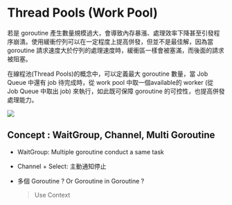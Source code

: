 # Thread Pools (Work Pool)
若是 goroutine 產生數量規模過大，會導致內存暴漲、處理效率下降甚至引發程序崩潰。使用緩衝佇列可以在一定程度上提高併發，但並不是最佳解，因為當 goroutine 請求速度大於佇列的處理速度時，緩衝區一樣會被塞滿，而後面的請求被阻塞。

在線程池(Thread Pools)的概念中，可以定義最大 goroutine 數量，當 Job Queue 中還有 job 待完成時，從 work pool 中取一個available的 worker (從 Job Queue 中取出 job) 來執行，如此既可保障 goroutine 的可控性，也提高併發處理能力。

<img src='https://miro.medium.com/v2/resize:fit:3756/1*xe4DmSW7U1PNY8vzryKZ6Q.png'>

<br>

## Concept : WaitGroup, Channel, Multi Goroutine
- WaitGroup: Multiple goroutine conduct a same task
- Channel + Select: 主動通知停止

- 多個 Goroutine ? Or Goroutine in Goroutine ?
    > Use Context